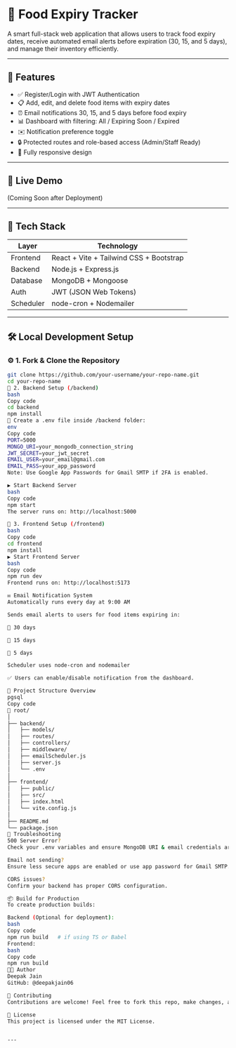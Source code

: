 # 🥫 Food Expiry Tracker

A smart full-stack web application that allows users to track food expiry dates, receive automated email alerts before expiration (30, 15, and 5 days), and manage their inventory efficiently.

---

## 📌 Features

- ✅ Register/Login with JWT Authentication
- 📋 Add, edit, and delete food items with expiry dates
- ⏰ Email notifications 30, 15, and 5 days before food expiry
- 📊 Dashboard with filtering: All / Expiring Soon / Expired
- ✉️ Notification preference toggle
- 🔒 Protected routes and role-based access (Admin/Staff Ready)
- 📱 Fully responsive design

---

## 🚀 Live Demo

(Coming Soon after Deployment)

---

## 🧠 Tech Stack

| Layer     | Technology                              |
|-----------|------------------------------------------|
| Frontend  | React + Vite + Tailwind CSS + Bootstrap  |
| Backend   | Node.js + Express.js                     |
| Database  | MongoDB + Mongoose                       |
| Auth      | JWT (JSON Web Tokens)                    |
| Scheduler | node-cron + Nodemailer                   |

---

## 🛠️ Local Development Setup

### ⚙️ 1. Fork & Clone the Repository

```bash
git clone https://github.com/your-username/your-repo-name.git
cd your-repo-name
🧩 2. Backend Setup (/backend)
bash
Copy code
cd backend
npm install
🔐 Create a .env file inside /backend folder:
env
Copy code
PORT=5000
MONGO_URI=your_mongodb_connection_string
JWT_SECRET=your_jwt_secret
EMAIL_USER=your_email@gmail.com
EMAIL_PASS=your_app_password
Note: Use Google App Passwords for Gmail SMTP if 2FA is enabled.

▶️ Start Backend Server
bash
Copy code
npm start
The server runs on: http://localhost:5000

🎨 3. Frontend Setup (/frontend)
bash
Copy code
cd frontend
npm install
▶️ Start Frontend Server
bash
Copy code
npm run dev
Frontend runs on: http://localhost:5173

✉️ Email Notification System
Automatically runs every day at 9:00 AM

Sends email alerts to users for food items expiring in:

📅 30 days

📅 15 days

📅 5 days

Scheduler uses node-cron and nodemailer

✅ Users can enable/disable notification from the dashboard.

📂 Project Structure Overview
pgsql
Copy code
📁 root/
│
├── backend/
│   ├── models/
│   ├── routes/
│   ├── controllers/
│   ├── middleware/
│   ├── emailScheduler.js
│   ├── server.js
│   └── .env
│
├── frontend/
│   ├── public/
│   ├── src/
│   ├── index.html
│   └── vite.config.js
│
├── README.md
└── package.json
🐞 Troubleshooting
500 Server Error?
Check your .env variables and ensure MongoDB URI & email credentials are correct.

Email not sending?
Ensure less secure apps are enabled or use app password for Gmail SMTP.

CORS issues?
Confirm your backend has proper CORS configuration.

📦 Build for Production
To create production builds:

Backend (Optional for deployment):
bash
Copy code
npm run build   # if using TS or Babel
Frontend:
bash
Copy code
npm run build
🧑‍💻 Author
Deepak Jain
GitHub: @deepakjain06

🤝 Contributing
Contributions are welcome! Feel free to fork this repo, make changes, and submit a pull request.

📝 License
This project is licensed under the MIT License.


---
